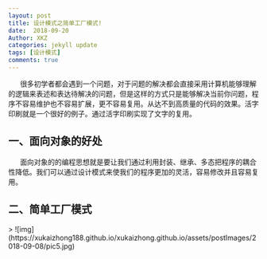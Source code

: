```yaml
---
layout: post
title: 设计模式之简单工厂模式!
date:  2018-09-20
Author: XKZ
categories: jekyll update
tags: [设计模式]
comments: true
---
```

&nbsp;&nbsp;&nbsp;&nbsp;&nbsp;&nbsp;很多初学者都会遇到一个问题，对于问题的解决都会直接采用计算机能够理解的逻辑来表述和表达待解决的问题，但是这样的方式只是能够解决当前你问题，程序不容易维护也不容易扩展，更不容易复用。从达不到高质量的代码的效果。活字印刷就是一个很好的例子。通过活字印刷实现了文字的复用。
<h2>一、面向对象的好处</h2>
&nbsp;&nbsp;&nbsp;&nbsp;&nbsp;&nbsp;面向对象的的编程思想就是要让我们通过利用封装、继承、多态把程序的耦合性降低。我们可以通过设计模式来使我们的程序更加的灵活，容易修改并且容易复用。
<h2>二、简单工厂模式</h2>>
![img](https://xukaizhong188.github.io/xukaizhong.github.io/assets/postImages/2018-09-08/pic5.jpg)


